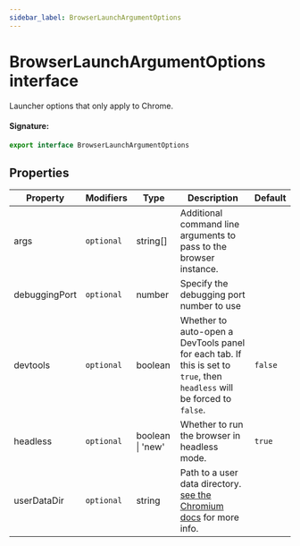 ```yaml
---
sidebar_label: BrowserLaunchArgumentOptions
---
```


# BrowserLaunchArgumentOptions interface

Launcher options that only apply to Chrome.

#### Signature:

```typescript
export interface BrowserLaunchArgumentOptions
```

## Properties

| Property      | Modifiers             | Type             | Description                                                                                                                                                   | Default            |
| ------------- | --------------------- | ---------------- | ------------------------------------------------------------------------------------------------------------------------------------------------------------- | ------------------ |
| args          | <code>optional</code> | string\[\]       | Additional command line arguments to pass to the browser instance.                                                                                            |                    |
| debuggingPort | <code>optional</code> | number           | Specify the debugging port number to use                                                                                                                      |                    |
| devtools      | <code>optional</code> | boolean          | Whether to auto-open a DevTools panel for each tab. If this is set to <code>true</code>, then <code>headless</code> will be forced to <code>false</code>.     | <code>false</code> |
| headless      | <code>optional</code> | boolean \| 'new' | Whether to run the browser in headless mode.                                                                                                                  | <code>true</code>  |
| userDataDir   | <code>optional</code> | string           | Path to a user data directory. [see the Chromium docs](https://chromium.googlesource.com/chromium/src/+/refs/heads/main/docs/user_data_dir.md) for more info. |                    |
